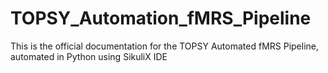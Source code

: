 # TOPSY_Automation_fMRS_Pipeline
This is the official documentation for the TOPSY Automated fMRS Pipeline, automated in Python using SikuliX IDE
